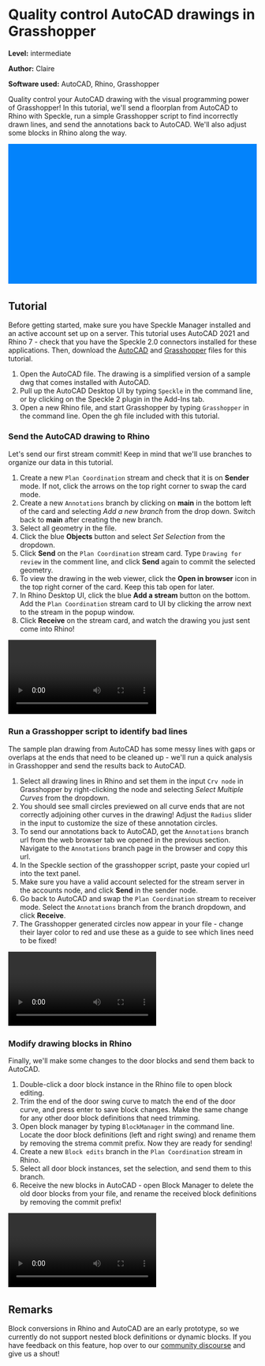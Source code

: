 # Quality control AutoCAD drawings in Grasshopper

**Level:** intermediate

**Author:** Claire

**Software used:** AutoCAD, Rhino, Grasshopper

Quality control your AutoCAD drawing with the visual programming power of Grasshopper! In this tutorial, we'll send a floorplan from AutoCAD to Rhino with Speckle, run a simple Grasshopper script to find incorrectly drawn lines, and send the annotations back to AutoCAD. We'll also adjust some blocks in Rhino along the way.

![](./img-interop/autocad-rhinogh-intro.gif)

## Tutorial

Before getting started, make sure you have Speckle Manager installed and an active account set up on a server. This tutorial uses AutoCAD 2021 and Rhino 7 - check that you have the Speckle 2.0 connectors installed for these applications. Then, download the [AutoCAD](https://drive.google.com/file/d/1-2a16JwCKxR6nXDFJr2WHaX1jMJeNeTb/view?usp=sharing) and [Grasshopper](https://drive.google.com/file/d/1-4SgskLzdQMJ0ZmPUdZraTCALPcGqd75/view?usp=sharing) files for this tutorial.

1.  Open the AutoCAD file. The drawing is a simplified version of a sample dwg that comes installed with AutoCAD.
2.  Pull up the AutoCAD Desktop UI by typing `Speckle` in the command line, or by clicking on the Speckle 2 plugin in the Add-Ins tab.
3.  Open a new Rhino file, and start Grasshopper by typing `Grasshopper` in the command line. Open the gh file included with this tutorial.

### Send the AutoCAD drawing to Rhino

Let's send our first stream commit! Keep in mind that we'll use branches to organize our data in this tutorial.

1.  Create a new `Plan Coordination` stream and check that it is on **Sender** mode. If not, click the arrows on the top right corner to swap the card mode.
2.  Create a new `Annotations` branch by clicking on **main** in the bottom left of the card and selecting _Add a new branch_ from the drop down. Switch back to **main** after creating the new branch.
3.  Select all geometry in the file.
4.  Click the blue **Objects** button and select _Set Selection_ from the dropdown.
5.  Click **Send** on the `Plan Coordination` stream card. Type `Drawing for review` in the comment line, and click **Send** again to commit the selected geometry.
6.  To view the drawing in the web viewer, click the **Open in browser** icon in the top right corner of the card. Keep this tab open for later.
7.  In Rhino Desktop UI, click the blue **Add a stream** button on the bottom. Add the `Plan Coordination` stream card to UI by clicking the arrow next to the stream in the popup window.
8.  Click **Receive** on the stream card, and watch the drawing you just sent come into Rhino!

![](./img-interop/autocad-rhinogh-send.mp4)

### Run a Grasshopper script to identify bad lines

The sample plan drawing from AutoCAD has some messy lines with gaps or overlaps at the ends that need to be cleaned up - we'll run a quick analysis in Grasshopper and send the results back to AutoCAD.

1.  Select all drawing lines in Rhino and set them in the input `Crv node` in Grasshopper by right-clicking the node and selecting _Select Multiple Curves_ from the dropdown.
2.  You should see small circles previewed on all curve ends that are not correctly adjoining other curves in the drawing! Adjust the `Radius` slider in the input to customize the size of these annotation circles.
3.  To send our annotations back to AutoCAD, get the `Annotations` branch url from the web browser tab we opened in the previous section. Navigate to the `Annotations` branch page in the browser and copy this url.
4.  In the Speckle section of the grasshopper script, paste your copied url into the text panel.
5.  Make sure you have a valid account selected for the stream server in the accounts node, and click **Send** in the sender node.
6.  Go back to AutoCAD and swap the `Plan Coordination` stream to receiver mode. Select the `Annotations` branch from the branch dropdown, and click **Receive**.
7.  The Grasshopper generated circles now appear in your file - change their layer color to red and use these as a guide to see which lines need to be fixed!

![](./img-interop/autocad-rhinogh-annotations.mp4)

### Modify drawing blocks in Rhino

Finally, we'll make some changes to the door blocks and send them back to AutoCAD.

1.  Double-click a door block instance in the Rhino file to open block editing.
2.  Trim the end of the door swing curve to match the end of the door curve, and press enter to save block changes. Make the same change for any other door block definitions that need trimming.
3.  Open block manager by typing `BlockManager` in the command line. Locate the door block definitions (left and right swing) and rename them by removing the strema commit prefix. Now they are ready for sending!
4.  Create a new `Block edits` branch in the `Plan Coordination` stream in Rhino.
5.  Select all door block instances, set the selection, and send them to this branch.
6.  Receive the new blocks in AutoCAD - open Block Manager to delete the old door blocks from your file, and rename the received block definitions by removing the commit prefix!

![](./img-interop/autocad-rhinogh-blocks.mp4)

## Remarks

Block conversions in Rhino and AutoCAD are an early prototype, so we currently do not support nested block definitions or dynamic blocks. If you have feedback on this feature, hop over to our [community discourse](https://speckle.community/c/making-speckle/10) and give us a shout!
